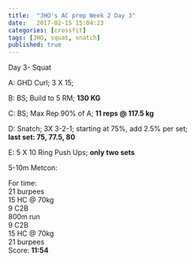 ```yaml
---
title:  "JHO's AC prep Week 2 Day 3"
date:   2017-02-15 15:04:23
categories: [crossfit]
tags: [JHO, squat, snatch]
published: true
---
```

Day 3- Squat 

A: GHD Curl; 3 X 15;

B: BS; Build to 5 RM; **130 KG**

C: BS; Max Rep 90% of A; **11 reps @ 117.5 kg**

D: Snatch; 3X 3-2-1; starting at 75%, add 2.5% per set;  
**last set: 75, 77.5, 80**

E: 5 X 10 Ring Push Ups; **only two sets**

5-10m Metcon:  

For time:  
21 burpees  
15 HC @ 70kg  
9 C2B  
800m run  
9 C2B  
15 HC @ 70kg  
21 burpees  
Score: **11:54**

